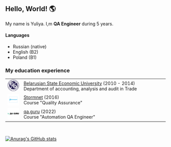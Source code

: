 ## Hello, World! :earth_americas:

<!--
**Yuliya1303/Yuliya1303** is a ✨ _special_ ✨ repository because its `README.md` (this file) appears on your GitHub profile.

Here are some ideas to get you started:

- 🔭 I’m currently working on ...
- 🌱 I’m currently learning ...
- 👯 I’m looking to collaborate on ...
- 🤔 I’m looking for help with ...
- 💬 Ask me about ...
- 📫 How to reach me: ...
- 😄 Pronouns: ...
- ⚡ Fun fact: ...
-->

My name is Yuliya. I,m **QA Engineer** during 5 years.

#### Languages 
- Russian (native)
- English (B2)
- Poland (B1)

### My education experience
<table width="100%" border='0'>
   <tr> 
    <td width="10%" valign="bottom"><img src="BSEU.jpg"></td><td valign="middle"><a target="_blank" href="http://bseu.by/english/">Belarusian State Economic University</a> (2010 - 2014)</br>Department of accounting, analysis and audit in Trade</td></tr>
    <tr><td width="10%" valign="bottom"><img src="Stormnet.png"></td><td valign="middle"> <a target="_blank" href="https://www.it-courses.by/">Stormnet</a>  (2016)</br>Course "Quality Assurance"</td>
    <tr><td width="10%" valign="bottom"><img src="QAGuru.png"></td><td valign="middle"> <a target="_blank" href="https://qa.guru">qa.guru</a> (2022)
	</br>Course "Automation QA Engineer"</td></tr>
   </tr>
  </table>
  </br>

 [![Anurag's GitHub stats](https://github-readme-stats.vercel.app/api?username=Yuliya1303)](https://github.com/Yuliya1303/github-readme-stats)
 
 

